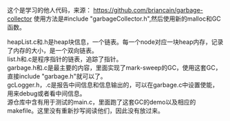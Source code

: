 这个是学习的他人代码，来源：
https://github.com/briancain/garbage-collector
使用方法是#include "garbageCollector.h",然后使用新的malloc和GC函数。

heapList.c和.h是heap块信息，一个链表。每一个node对应一块heap内存，记录了内存的大小，是一个双向链表。  
list.h和.c是程序指针的链表，追踪了指针。  
garbage.h和.c是最主要的内容，里面实现了mark-sweep的GC，使用这套GC，直接include "garbage.h"就可以了。  
gcLogger.h，.c是报告中间信息和信息输出的，可以在garbage.c中设置使能，用来debug或者看中间信息。  
源仓库中含有用于测试的main.c，里面跑了这套GC的demo以及相应的makefile。这里没有重新抄写阅读他们，因此没有放过来。